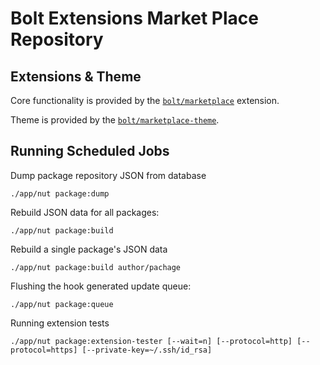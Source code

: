 Bolt Extensions Market Place Repository
=======================================

Extensions & Theme
------------------

Core functionality is provided by the [`bolt/marketplace`](https://github.com/bolt/marketplace-core)
extension.

Theme is provided by the [`bolt/marketplace-theme`](https://github.com/bolt/marketplace-theme).


Running Scheduled Jobs
----------------------

Dump package repository JSON from database

```
./app/nut package:dump
```


Rebuild JSON data for all packages:

```
./app/nut package:build 
```

Rebuild a single package's JSON data

```
./app/nut package:build author/pachage

```

Flushing the hook generated update queue:

```
./app/nut package:queue
```

Running extension tests

```
./app/nut package:extension-tester [--wait=n] [--protocol=http] [--protocol=https] [--private-key=~/.ssh/id_rsa]
```
